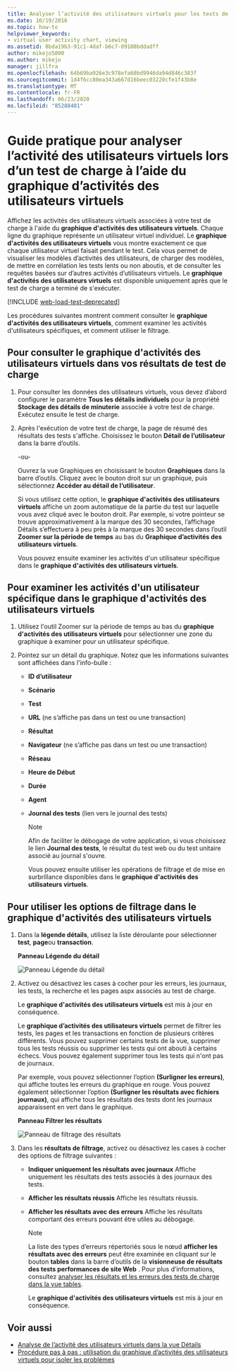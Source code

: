 ```yaml
---
title: Analyser l’activité des utilisateurs virtuels pour les tests de charge
ms.date: 10/19/2016
ms.topic: how-to
helpviewer_keywords:
- virtual user activity chart, viewing
ms.assetid: 8bda19b3-91c1-4daf-b6c7-09108bddadff
author: mikejo5000
ms.author: mikejo
manager: jillfra
ms.openlocfilehash: 64b69ba926e3c978efa60bd9946da94d846c383f
ms.sourcegitcommit: 1d4f6cc80ea343a667d16beec03220cfe1f43b8e
ms.translationtype: MT
ms.contentlocale: fr-FR
ms.lasthandoff: 06/23/2020
ms.locfileid: "85288401"
---
```

# <a name="how-to-analyze-what-virtual-users-are-doing-during-a-load-test-using-the-virtual-user-activity-chart"></a>Guide pratique pour analyser l’activité des utilisateurs virtuels lors d’un test de charge à l’aide du graphique d’activités des utilisateurs virtuels

Affichez les activités des utilisateurs virtuels associées à votre test de charge à l'aide du **graphique d'activités des utilisateurs virtuels**. Chaque ligne du graphique représente un utilisateur virtuel individuel. Le **graphique d'activités des utilisateurs virtuels** vous montre exactement ce que chaque utilisateur virtuel faisait pendant le test. Cela vous permet de visualiser les modèles d’activités des utilisateurs, de charger des modèles, de mettre en corrélation les tests lents ou non aboutis, et de consulter les requêtes basées sur d’autres activités d’utilisateurs virtuels. Le **graphique d'activités des utilisateurs virtuels** est disponible uniquement après que le test de charge a terminé de s'exécuter.

[!INCLUDE [web-load-test-deprecated](includes/web-load-test-deprecated.md)]

Les procédures suivantes montrent comment consulter le **graphique d'activités des utilisateurs virtuels**, comment examiner les activités d'utilisateurs spécifiques, et comment utiliser le filtrage.

## <a name="to-view-the-virtual-user-activity-chart-in-your-load-test-results"></a>Pour consulter le graphique d'activités des utilisateurs virtuels dans vos résultats de test de charge

1. Pour consulter les données des utilisateurs virtuels, vous devez d’abord configurer le paramètre **Tous les détails individuels** pour la propriété **Stockage des détails de minuterie** associée à votre test de charge. Exécutez ensuite le test de charge.

2. Après l'exécution de votre test de charge, la page de résumé des résultats des tests s'affiche. Choisissez le bouton **Détail de l’utilisateur** dans la barre d’outils.

     -ou-

     Ouvrez la vue Graphiques en choisissant le bouton **Graphiques** dans la barre d’outils. Cliquez avec le bouton droit sur un graphique, puis sélectionnez **Accéder au détail de l’utilisateur**.

     Si vous utilisez cette option, le **graphique d'activités des utilisateurs virtuels** affiche un zoom automatique de la partie du test sur laquelle vous avez cliqué avec le bouton droit. Par exemple, si votre pointeur se trouve approximativement à la marque des 30 secondes, l’affichage Détails s’effectuera à peu près à la marque des 30 secondes dans l’outil **Zoomer sur la période de temps** au bas du **Graphique d’activités des utilisateurs virtuels**.

     Vous pouvez ensuite examiner les activités d'un utilisateur spécifique dans le **graphique d'activités des utilisateurs virtuels**.

## <a name="to-investigate-a-specific-users-activity-in-the-virtual-user-activity-chart"></a>Pour examiner les activités d'un utilisateur spécifique dans le graphique d'activités des utilisateurs virtuels

1. Utilisez l'outil Zoomer sur la période de temps au bas du **graphique d'activités des utilisateurs virtuels** pour sélectionner une zone du graphique à examiner pour un utilisateur spécifique.

2. Pointez sur un détail du graphique. Notez que les informations suivantes sont affichées dans l'info-bulle :

   - **ID d’utilisateur**

   - **Scénario**

   - **Test**

   - **URL** (ne s’affiche pas dans un test ou une transaction)

   - **Résultat**

   - **Navigateur** (ne s’affiche pas dans un test ou une transaction)

   - **Réseau**

   - **Heure de Début**

   - **Durée**

   - **Agent**

   - **Journal des tests** (lien vers le journal des tests)

     > [!NOTE]
     > Afin de faciliter le débogage de votre application, si vous choisissez le lien **Journal des tests**, le résultat du test web ou du test unitaire associé au journal s'ouvre.

     Vous pouvez ensuite utiliser les opérations de filtrage et de mise en surbrillance disponibles dans le **graphique d'activités des utilisateurs virtuels**.

## <a name="to-use-filtering-options-in-the-virtual-user-activity-chart"></a>Pour utiliser les options de filtrage dans le graphique d'activités des utilisateurs virtuels

1. Dans la **légende détails**, utilisez la liste déroulante pour sélectionner **test**, **page**ou **transaction**.

    **Panneau Légende du détail**

    ![Panneau Légende du détail](../test/media/ltest_detailslegend.png)

2. Activez ou désactivez les cases à cocher pour les erreurs, les journaux, les tests, la recherche et les pages aspx associés au test de charge.

    Le **graphique d'activités des utilisateurs virtuels** est mis à jour en conséquence.

    Le **graphique d’activités des utilisateurs virtuels** permet de filtrer les tests, les pages et les transactions en fonction de plusieurs critères différents. Vous pouvez supprimer certains tests de la vue, supprimer tous les tests réussis ou supprimer les tests qui ont abouti à certains échecs. Vous pouvez également supprimer tous les tests qui n'ont pas de journaux.

    Par exemple, vous pouvez sélectionner l’option **(Surligner les erreurs)**, qui affiche toutes les erreurs du graphique en rouge. Vous pouvez également sélectionner l’option **(Surligner les résultats avec fichiers journaux)**, qui affiche tous les résultats des tests dont les journaux apparaissent en vert dans le graphique.

    **Panneau Filtrer les résultats**

    ![Panneau de filtrage des résultats](../test/media/ltest_filterresults.png)

3. Dans les **résultats de filtrage**, activez ou désactivez les cases à cocher des options de filtrage suivantes :

   - **Indiquer uniquement les résultats avec journaux** Affiche uniquement les résultats des tests associés à des journaux des tests.

   - **Afficher les résultats réussis** Affiche les résultats réussis.

   - **Afficher les résultats avec des erreurs** Affiche les résultats comportant des erreurs pouvant être utiles au débogage.

     > [!NOTE]
     > La liste des types d’erreurs répertoriés sous le nœud **afficher les résultats avec des erreurs** peut être examinée en cliquant sur le bouton **tables** dans la barre d’outils de la **visionneuse de résultats des tests performances de site Web** . Pour plus d’informations, consultez [analyser les résultats et les erreurs des tests de charge dans la vue tables](../test/analyze-load-test-results-and-errors-in-the-tables-view.md).

     Le **graphique d'activités des utilisateurs virtuels** est mis à jour en conséquence.

## <a name="see-also"></a>Voir aussi

- [Analyse de l’activité des utilisateurs virtuels dans la vue Détails](../test/analyze-load-test-virtual-user-activity-in-the-details-view.md)
- [Procédure pas à pas : utilisation du graphique d’activités des utilisateurs virtuels pour isoler les problèmes](../test/walkthrough-use-the-virtual-user-activity-chart-to-isolate-issues.md)